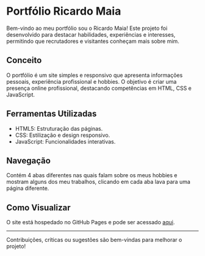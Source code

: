 # Portfólio Ricardo Maia

Bem-vindo ao meu portfólio sou o Ricardo Maia! Este projeto foi desenvolvido para destacar habilidades, experiências e interesses, permitindo que recrutadores e visitantes conheçam mais sobre mim.

## Conceito

O portfólio é um site simples e responsivo que apresenta informações pessoais, experiência profissional e hobbies. O objetivo é criar uma presença online profissional, destacando competências em HTML, CSS e JavaScript.

## Ferramentas Utilizadas

- HTML5: Estruturação das páginas.
- CSS: Estilização e design responsivo.
- JavaScript: Funcionalidades interativas.

## Navegação

Contém 4 abas diferentes nas quais falam sobre os meus hobbies e mostram alguns dos meu trabalhos, clicando em cada aba lava para uma página diferente.
## Como Visualizar

O site está hospedado no GitHub Pages e pode ser acessado [aqui](https://riicardo00maiaa.github.io/portefolio-RicardoMaia/).

---

Contribuições, críticas ou sugestões são bem-vindas para melhorar o projeto!


